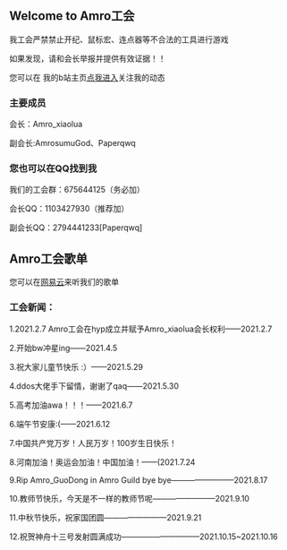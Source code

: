 ## Welcome to Amro工会

我工会严禁禁止开纪、鼠标宏、连点器等不合法的工具进行游戏

如果发现，请和会长举报并提供有效证据！！

您可以在 我的b站主页[点我进入](https://space.bilibili.com/690611470)关注我的动态


### 主要成员
会长：Amro_xiaolua

副会长:AmrosumuGod、Paperqwq

### 您也可以在QQ找到我

我们的工会群：675644125（务必加）

会长QQ：1103427930（推荐加）

副会长QQ：2794441233[Paperqwq]

## Amro工会歌单

您可以在[网易云](https://music.163.com/playlist?id=6699347002&userid=1787339911)来听我们的歌单

### 工会新闻：

1.2021.2.7 Amro工会在hyp成立并赋予Amro_xiaolua会长权利——2021.2.7

2.开始bw冲星ing——2021.4.5

3.祝大家儿童节快乐 :）——2021.5.29

4.ddos大佬手下留情，谢谢了qaq——2021.5.30

5.高考加油awa！！！——2021.6.7

6.端午节安康:(——2021.6.12

7.中国共产党万岁！人民万岁！100岁生日快乐！

8.河南加油！奥运会加油！中国加油！——(2021.7.24

9.Rip Amro_GuoDong in Amro Guild bye bye————————2021.8.17

10.教师节快乐，今天是不一样的教师节呢————————2021.9.10

11.中秋节快乐，祝家国团圆————————2021.9.21

12.祝贺神舟十三号发射圆满成功——————————2021.10.15~2021.10.16
